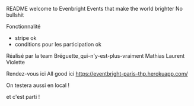README
welcome to Evenbright
Events that make the world brighter No bullshit

Fonctionnalité
- stripe ok
- conditions pour les participation ok 

Réalisé par la team Bréguette_qui-n'y-est-plus-vraiment Mathias Laurent Violette

Rendez-vous ici
All good ici https://eventbright-paris-thp.herokuapp.com/

On testera aussi en local !

et c'est parti !